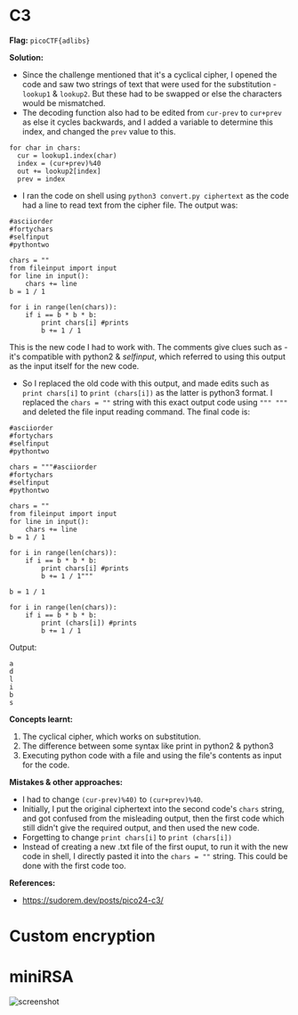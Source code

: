 # C3

**Flag:** `picoCTF{adlibs}` 

**Solution:** 
- Since the challenge mentioned that it's a cyclical cipher, I opened the code and saw two strings of text that were used for the substitution - `lookup1` & `lookup2`. But these had to be swapped or else the characters would be mismatched. 
- The decoding function also had to be edited from `cur-prev` to `cur+prev` as else it cycles backwards, and I added a variable to determine this index, and changed the `prev` value to this. 
```
for char in chars:
  cur = lookup1.index(char)
  index = (cur+prev)%40
  out += lookup2[index]
  prev = index 
```
- I ran the code on shell using `python3 convert.py ciphertext` as the code had a line to read text from the cipher file. The output was: 
```
#asciiorder
#fortychars
#selfinput
#pythontwo

chars = ""
from fileinput import input
for line in input():
    chars += line
b = 1 / 1

for i in range(len(chars)):
    if i == b * b * b:
        print chars[i] #prints
        b += 1 / 1
```
This is the new code I had to work with. The comments give clues such as - it's compatible with python2 & *selfinput*, which referred to using this output as the input itself for the new code.

- So I replaced the old code with this output, and made edits such as `print chars[i]` to `print (chars[i])` as the latter is python3 format. I replaced the `chars = ""` string with this exact output code using `""" """` and deleted the file input reading command. The final code is: 
```
#asciiorder
#fortychars
#selfinput
#pythontwo

chars = """#asciiorder
#fortychars
#selfinput
#pythontwo

chars = ""
from fileinput import input
for line in input():
    chars += line
b = 1 / 1

for i in range(len(chars)):
    if i == b * b * b:
        print chars[i] #prints
        b += 1 / 1"""

b = 1 / 1

for i in range(len(chars)):
    if i == b * b * b:
        print (chars[i]) #prints
        b += 1 / 1
```

Output:
```
a
d
l
i
b
s
```

**Concepts learnt:**
1. The cyclical cipher, which works on substitution.
2. The difference between some syntax like print in python2 & python3 
3. Executing python code with a file and using the file's contents as input for the code.

**Mistakes & other approaches:**
- I had to change `(cur-prev)%40)` to `(cur+prev)%40`.
- Initially, I put the original ciphertext into the second code's `chars` string, and got confused from the misleading output, then the first code which still didn't give the required output, and then used the new code.
- Forgetting to change `print chars[i]` to `print (chars[i])`
- Instead of creating a new .txt file of the first ouput, to run it with the new code in shell, I directly pasted it into the `chars = ""` string. This could be done with the first code too.

**References:** 
- https://sudorem.dev/posts/pico24-c3/

# Custom encryption


# miniRSA


![screenshot](./screenshot.png)
